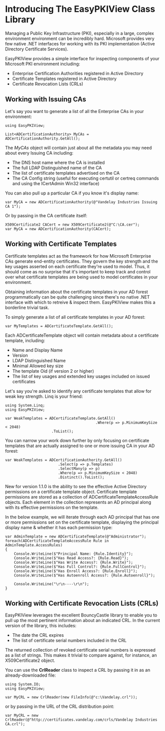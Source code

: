# Introducing The EasyPKIView Class Library
Managing a Public Key Infrastructure (PKI), especially in a large, complex environment environment can be incredibly hard. Microsoft provides very few native .NET interfaces for working with its PKI implementation (Active Directory Certificate Services).

EasyPKIView provides a simple interface for inspecting components of your Microsoft PKI environment including:

- Enterprise Certification Authorities registered in Active Directory
- Certificate Templates registered in Active Directory
- Certificate Revocation Lists (CRLs)

## Working with Issuing CAs

Let's say you want to generate a list of all the Enterprise CAs in your environment:

```
using EasyPKIView;

List<ADCertificationAuthority> MyCAs = ADCertificationAuthority.GetAll();
```
The *MyCAs* object will contain just about all the metadata you may need about every Issuing CA including:

- The DNS host name where the CA is installed
- The full LDAP Distinguished name of the CA
- The list of certificate templates advertised on the CA
- The CA Config string (useful for executing certutil or certreq commands and using the ICertAdmin Win32 interface)

You can also pull up a particular CA if you know it's display name:

```
var MyCA = new ADCertificationAuthority(@"Vandelay Industries Issuing CA 1");
```

Or by passing in the CA certificate itself:

```
X509Certificate2 CACert = new X509Certificate2(@"C:\CA.cer");
var MyCA = new ADCertificationAuthority(CACert);
```

## Working with Certificate Templates

Certificate templates act as the framework for how Microsoft Enterprise CAs generate end-entity certificates. They govern the key strength and the key usages asserted on each certificate they're used to model. Thus, it should come as no surprise that it's important to keep track and control over what certificate templates are being used to model certificates in your environment. 

Obtaining information about the certificate templates in your AD forest programmatically can be quite challenging since there's no native .NET interface with which to retreive & inspect them. EasyPKIView makes this a borderline trivial task.

To simply generate a list of all certificate templates in your AD forest:

```
var MyTemplates = ADCertificateTemplate.GetAll();
```

Each ADCertificateTemplate object will contain metadata about a certificate template, including:

- Name and Display Name
- Version
- LDAP Distinguished Name
- Minimal Allowed key size
- The template Oid (if version 2 or higher)
- The list of key usages and extended key usages included on issued certificates

Let's say you're asked to identify any certificate templates that allow for weak key strength.  Linq is your friend:

```
using System.Linq;
using EasyPKIView;

var WeakTemplates = ADCertificateTemplate.GetAll()
                                         .Where(p => p.MinimumKeySize < 2048)
					 .ToList();
```

You can narrow your work down further by only focusing on certificate templates that are actually assigned to one or more issuing CA in your AD forest:

```
var WeakTemplates = ADCertificationAuthority.GetAll()
					    .Select(p => p.Templates)
					    .SelectMany(p => p)
					    .Where(p => p.MinimumKeySize < 2048)
					    .Distinct().ToList();
```

New for version 1.1.0 is the ability to see the effective Active Directory permissions on a certificate template object. Certificate template permissions are stored as a collection of ADCertificateTemplateAccessRule objects. Each element in the collection represents an AD principal along with its effective permissions on the template.

In the below example, we will iterate through each AD principal that has one or more permissions set on the certificate template, displaying the principal display name & whether it has each permission type:

```
var AdminTemplate = new ADCertificateTemplate(@"Administrator");
foreach(ADCertificateTemplateAccessRule Rule in AdminTemplate.AccessRules)
{
	Console.WriteLine($"Principal Name: {Rule.Identity}");
	Console.WriteLine($"Has Read Access?: {Rule.Read}");
	Console.WriteLine($"Has Write Access?: {Rule.Write}");
	Console.WriteLine($"Has Full Control?: {Rule.FullControl}");
	Console.WriteLine($"Has Enroll Access?: {Rule.Enroll}");
	Console.WriteLine($"Has Autoenroll Access?: {Rule.Autoenroll}");

	Console.WriteLine("\r\n----\r\n");
}

```

## Working with Certificate Revocation Lists (CRLs)

EasyPKIView leverages the excellent BouncyCastle library to enable you to pull up the most pertinent information about an indicated CRL. In the current version of the library, this includes:

- The date the CRL expires
- The list of certificate serial numbers included in the CRL

The returned collection of revoked certificate serial numbers is expressed as a list of strings. This makes it trivial to compare against, for instance, an X509Certificate2 object.

You can use the **CrlReader** class to inspect a CRL by passing it in as an already-downloaded file:

```
using System.IO;
using EasyPKIView;

var MyCRL = new CrlReader(new FileInfo(@"c:\Vandelay.crl"));
```

or by passing in the URL of the CRL distribution point:

```
var MyCRL = new CrlReader(@"http://certificates.vandelay.com/crls/Vandelay Industries CA.crl");
```